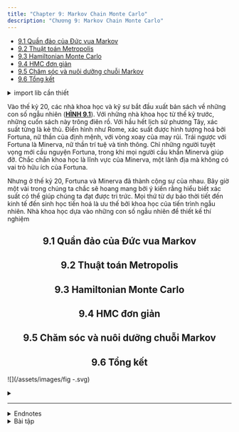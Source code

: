 ```yaml
---
title: "Chapter 9: Markov Chain Monte Carlo"
description: "Chương 9: Markov Chain Monte Carlo"
---
```


- [9.1 Quần đảo của Đức vua Markov](#a1)
- [9.2 Thuật toán Metropolis](#a2)
- [9.3 Hamiltonian Monte Carlo](#a3)
- [9.4 HMC đơn giản](#a4)
- [9.5 Chăm sóc và nuôi dưỡng chuỗi Markov](#a5)
- [9.6 Tổng kết](#a6)

<details class='imp'><summary>import lib cần thiết</summary>
{% highlight python %}import inspect
import math
import arviz as az
import matplotlib.pyplot as plt
import pandas as pd
import jax.numpy as jnp
from jax import lax, ops, random
import numpyro
import numpyro.distributions as dist
import numpyro.optim as optim
from numpyro.diagnostics import print_summary
from numpyro.infer import MCMC, NUTS, SVI, Trace_ELBO, init_to_value
from numpyro.infer.autoguide import AutoLaplaceApproximation{% endhighlight %}</details>

Vào thế kỷ 20, các nhà khoa học và kỹ sư bắt đầu xuất bản sách về những con số ngẫu nhiên ([**HÌNH 9.1**](#f1)). Với những nhà khoa học từ thế kỷ trước, những cuốn sách này trông điên rồ. Với hầu hết lịch sử phương Tây, xác suất từng là kẻ thù. Điển hình như Rome, xác suất được hình tượng hoá bởi Fortuna, nữ thần của định mệnh, với vòng xoay của may rủi. Trái ngược với Fortuna là Minerva, nữ thần trí tuệ và tinh thông. Chỉ những người tuyệt vọng mới cầu nguyện Fortuna, trong khi mọi người cầu khẩn Minervà giúp đỡ. Chắc chắn khoa học là lĩnh vực của Minerva, một lãnh địa mà không có vai trò hữu ích của Fortuna.

Nhưng ở thế kỷ 20, Fortuna và Minerva đã thành cộng sự của nhau. Bây giờ một vài trong chúng ta chắc sẽ hoang mang bởi ý kiến rằng hiểu biết xác suất có thể giúp chúng ta đạt được tri trức. Mọi thứ từ dự báo thời tiết đến kinh tế đến sinh học tiến hoá là ưu thế bởi khoa học của tiến trình ngẫu nhiên. Nhà khoa học dựa vào những con số ngẫu nhiên để thiết kế thí nghiệm


## <center>9.1 Quần đảo của Đức vua Markov</center><a name="a1"></a>
## <center>9.2 Thuật toán Metropolis</center><a name="a2"></a>
## <center>9.3 Hamiltonian Monte Carlo</center><a name="a3"></a>
## <center>9.4 HMC đơn giản</center><a name="a4"></a>
## <center>9.5 Chăm sóc và nuôi dưỡng chuỗi Markov</center><a name="a5"></a>
## <center>9.6 Tổng kết</center><a name="a6"></a>


<a name="f1"></a>![](/assets/images/fig -.svg)
<details class="fig"><summary></summary>
{% highlight python %}{% endhighlight %}</details>

---

<details><summary>Endnotes</summary>
<ol class='endnotes'>
    <li></li>
</ol>
</details>

<details class="practice"><summary>Bài tập</summary>
<p>Problems are labeled Easy (E), Medium (M), and Hard (H).</p>
</details>